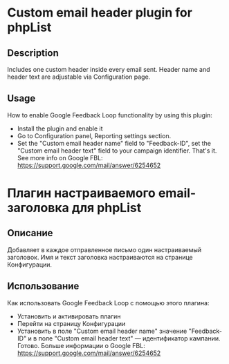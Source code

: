# Custom email header plugin for phpList
## Description
Includes one custom header inside every email sent. Header name and header text are adjustable via Configuration page.
## Usage
How to enable Google Feedback Loop functionality by using this plugin:
* Install the plugin and enable it
* Go to Configuration panel, Reporting settings section. 
* Set the "Custom email header name" field to "Feedback-ID", set the "Custom email header text" field to your campaign identifier.
That's it. See more info on Google FBL: https://support.google.com/mail/answer/6254652

# Плагин настраиваемого email-заголовка для phpList
## Описание 
Добавляет в каждое отправленное письмо один настраиваемый заголовок. Имя и текст заголовка настраиваются на странице Конфигурации.
## Использование
Как использовать Google Feedback Loop с помощью этого плагина:
* Установить и активировать плагин
* Перейти на страницу Конфигурации
* Установить в поле "Custom email header name" значение "Feedback-ID" и в поле "Custom email header text" — идентификатор кампании.
Готово. Больше информации о Google FBL: https://support.google.com/mail/answer/6254652
